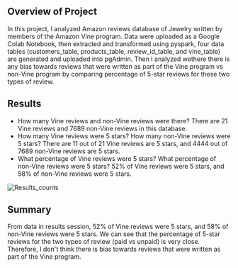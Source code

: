## **Overview of Project**
In this project, I analyzed Amazon reviews database of Jewelry written by members of the Amazon Vine program. Data were uploaded as a Google Colab Notebook, then extracted and transformed using pyspark, four data tables (customers_table, products_table, review_id_table, and vine_table) are generated and uploaded into pgAdmin. Then I analyzed wethere there is any bias towards reviews that were written as part of the Vine program vs non-Vine program by comparing percentage of 5-star reviews for these two types of review.

## **Results**

- How many Vine reviews and non-Vine reviews were there?
     There are 21 Vine reviews and 7689 non-Vine reviews in this database.
- How many Vine reviews were 5 stars? How many non-Vine reviews were 5 stars?
     There are 11 out of 21 Vine reviews are 5 stars, and 4444 out of 7689 non-Vine reviews are 5 stars.
- What percentage of Vine reviews were 5 stars? What percentage of non-Vine reviews were 5 stars?
     52% of Vine reviews were 5 stars, and 58% of non-Vine reviews were 5 stars. 
 
![Results_counts](https://user-images.githubusercontent.com/90361056/148713668-917815db-471b-48d5-84cb-abdb1aa9920f.PNG)


## **Summary**
From data in results session, 52% of Vine reviews were 5 stars, and 58% of non-Vine reviews were 5 stars. We can see that the percentage of 5-star reviews for the two types of review (paid vs unpaid) is very close. Therefore, I don't think there is bias towards reviews that were written as part of the Vine program.
     
